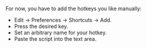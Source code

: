 For now, you have to add the hotkeys you like manually:

* Edit -> Preferences -> Shortcuts -> Add.
* Press the desired key.
* Set an arbitrary name for your hotkey.
* Paste the script into the text area.
